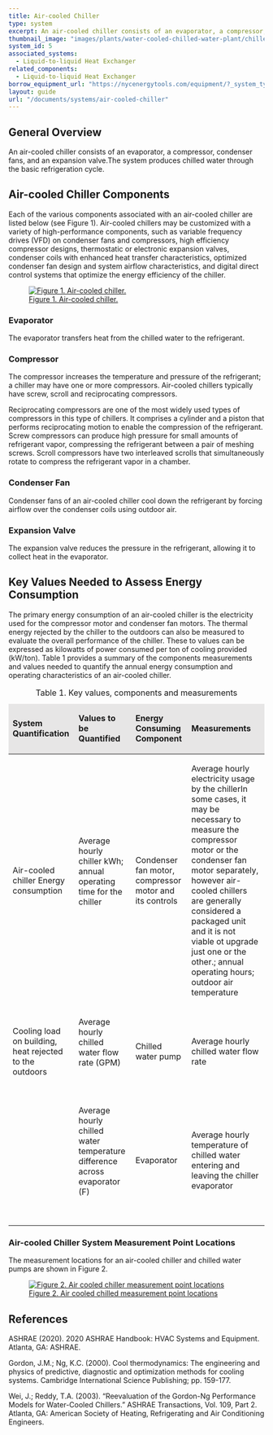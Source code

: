 ```yaml
---
title: Air-cooled Chiller 
type: system
excerpt: An air-cooled chiller consists of an evaporator, a compressor, condenser fans, and an expansion valve.The system produces chilled water through the basic refrigeration cycle.
thumbnail_image: "images/plants/water-cooled-chilled-water-plant/chilled-water-plant-overview.jpeg"
system_id: 5
associated_systems:
  - Liquid-to-liquid Heat Exchanger
related_components:
  - Liquid-to-liquid Heat Exchanger
borrow_equipment_url: "https://nycenergytools.com/equipment/?_system_type=chilled-water-loop"
layout: guide
url: "/documents/systems/air-cooled-chiller"
---
```


## General Overview

An air-cooled chiller consists of an evaporator, a compressor, condenser fans, and an expansion valve.The system produces chilled water through the basic refrigeration cycle.

## Air-cooled Chiller Components

Each of the various components associated with an air-cooled chiller are listed below (see Figure 1). Air-cooled chillers may be customized with a variety of high-performance components, such as variable frequency drives (VFD) on condenser fans and compressors, high efficiency compressor designs, thermostatic or electronic expansion valves, condenser coils with enhanced heat transfer characteristics, optimized condenser fan design and system airflow characteristics, and digital direct control systems that optimize the energy efficiency of the chiller.

<a href="/images/systems/air-cooled-chiller/air-cooled chiller figure 1.png">
<figure class="figure mb-3 mt-3">
  <img src="/images/systems/air-cooled-chiller/air-cooled chiller figure 1.png" class="figure-img img-fluid rounded" alt="Figure 1. Air-cooled chiller.">
  <figcaption class="figure-caption text-left">Figure 1. Air-cooled chiller.</figcaption>
</figure>
</a>

### Evaporator

The evaporator transfers heat from the chilled water to the refrigerant.

### Compressor

The compressor increases the temperature and pressure of the refrigerant; a chiller may have one or more compressors. Air-cooled chillers typically have screw, scroll and reciprocating compressors.  

Reciprocating compressors are one of the most widely used types of compressors in this type of chillers. It comprises a cylinder and a piston that performs reciprocating motion to enable the compression of the refrigerant. Screw compressors can produce high pressure for small amounts of refrigerant vapor, compressing the refrigerant between a pair of meshing screws. Scroll compressors have two interleaved scrolls that simultaneously rotate to compress the refrigerant vapor in a chamber.

### Condenser Fan

Condenser fans of an air-cooled chiller cool down the refrigerant by forcing airflow over the condenser coils using outdoor air.

### Expansion Valve

The expansion valve reduces the pressure in the refrigerant, allowing it to collect heat in the evaporator.

## Key Values Needed to Assess Energy Consumption

The primary energy consumption of an air-cooled chiller is the electricity used for the compressor motor and condenser fan motors. The thermal energy rejected by the chiller to the outdoors can also be measured to evaluate the overall performance of the chiller. These to values can be expressed as kilowatts of power consumed per ton of cooling provided (kW/ton). Table 1  provides a summary of the components measurements and values needed to quantify the annual energy consumption and operating characteristics of an air-cooled chiller.

<table>
    <caption>Table 1. Key values, components and measurements</caption>
    <thead>
        <tr>
            <td bgcolor="#e7e6e6">
                <p><strong>System Quantification</strong></p>
            </td>
            <td bgcolor="#e7e6e6">
                <p><strong>Values to be Quantified</strong></p>
            </td>
            <td bgcolor="#e7e6e6">
                <p><strong>Energy Consuming Component</strong></p>
            </td>
            <td bgcolor="#e7e6e6">
                <p><strong>Measurements</strong></p>
            </td>
        </tr>
    <tbody>
        <tr>
            <td>
                <p>Air-cooled chiller Energy consumption</p>
            </td>
            <td>
                <p>Average hourly chiller kWh; annual operating time for the chiller</p>
                <p><br></p>
            </td>
            <td>
                <p>Condenser fan motor, compressor motor and its controls</p>
            </td>
            <td>
                <p><span class="tooltip-pnp">Average hourly electricity usage by the chiller<span class="tooltiptext">In some cases, it may be necessary to measure the compressor motor or the condenser fan motor separately, however air-cooled chillers are generally considered a packaged unit and it is not viable ot upgrade just one or the other.</span></span>; annual operating hours; outdoor air temperature</p>
            </td>
        </tr>
        <tr>
            <td>
                <p>Cooling load on building, heat rejected to the outdoors</p>
            </td>
            <td>
                <p>Average hourly chilled water flow rate (GPM)</p>
                <p><br></p>
            </td>
            <td>
                <p>Chilled water pump</p>
            </td>
            <td>
                <p>Average hourly chilled water flow rate</p>
            </td>
        </tr>
        <tr>
            <td>
                <p></p>
            </td>
            <td>
                <p>Average hourly chilled water temperature difference across evaporator (F)</p>
                <p><br></p>
            </td>
            <td>
                <p>Evaporator</p>
            </td>
            <td>
                <p>Average hourly temperature of chilled water entering and leaving the chiller evaporator</p>
            </td>
        </tr>
    </tbody>
</table>  

### Air-cooled Chiller System Measurement Point Locations

The measurement locations for an air-cooled chiller and chilled water pumps are shown in Figure 2. 

<a href="/images/systems/air-cooled-chiller/air-cooled chiller figure 2.png">
<figure class="figure mb-3 mt-3">
  <img src="/images/systems/air-cooled-chiller/air-cooled chiller figure 2.png" class="figure-img img-fluid rounded" alt="Figure 2. Air cooled chiller measurement point locations">
  <figcaption class="figure-caption text-left">Figure 2. Air cooled chilled measurement point locations</figcaption>
</figure>
</a>

## References

ASHRAE (2020). 2020 ASHRAE Handbook: HVAC Systems and Equipment. Atlanta, GA: ASHRAE.

Gordon, J.M.; Ng, K.C. (2000). Cool thermodynamics: The engineering and physics of predictive, diagnostic and optimization methods for cooling systems. Cambridge International Science Publishing; pp. 159-177.

Wei, J.; Reddy, T.A. (2003). “Reevaluation of the Gordon-Ng Performance Models for Water-Cooled Chillers.” ASHRAE Transactions, Vol. 109, Part 2. Atlanta, GA: American Society of Heating, Refrigerating and Air Conditioning Engineers.  